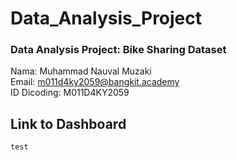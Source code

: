 # Data_Analysis_Project
### Data Analysis Project: Bike Sharing Dataset
Nama: Muhammad Nauval Muzaki  
Email: m011d4ky2059@bangkit.academy  
ID Dicoding: M011D4KY2059  

## Link to Dashboard
```
test
```
